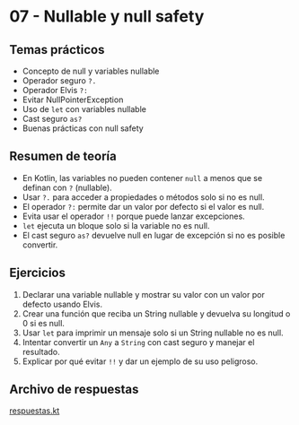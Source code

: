 # 07 - Nullable y null safety

## Temas prácticos

- Concepto de null y variables nullable
- Operador seguro `?.`
- Operador Elvis `?:`
- Evitar NullPointerException
- Uso de `let` con variables nullable
- Cast seguro `as?`
- Buenas prácticas con null safety

## Resumen de teoría

- En Kotlin, las variables no pueden contener `null` a menos que se definan con `?` (nullable).
- Usar `?.` para acceder a propiedades o métodos solo si no es null.
- El operador `?:` permite dar un valor por defecto si el valor es null.
- Evita usar el operador `!!` porque puede lanzar excepciones.
- `let` ejecuta un bloque solo si la variable no es null.
- El cast seguro `as?` devuelve null en lugar de excepción si no es posible convertir.

## Ejercicios

1. Declarar una variable nullable y mostrar su valor con un valor por defecto usando Elvis.
2. Crear una función que reciba un String nullable y devuelva su longitud o 0 si es null.
3. Usar `let` para imprimir un mensaje solo si un String nullable no es null.
4. Intentar convertir un `Any` a `String` con cast seguro y manejar el resultado.
5. Explicar por qué evitar `!!` y dar un ejemplo de su uso peligroso.

## Archivo de respuestas
[respuestas.kt](respuestas.kt)
